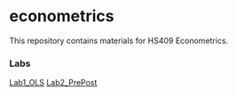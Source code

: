 # econometrics
This repository contains materials for HS409 Econometrics.

### Labs
[Lab1_OLS](Labs/Lab1_OLS.md)
[Lab2_PrePost](Labs/Lab2_PrePost.md)

